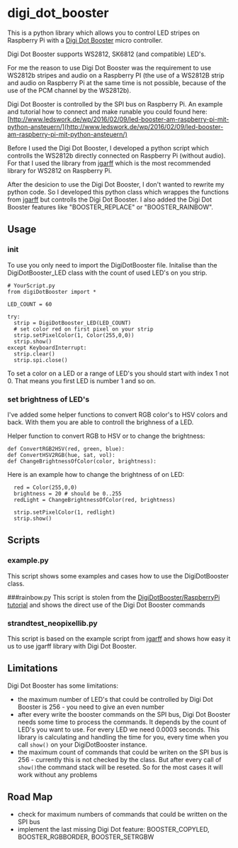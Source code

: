 # digi_dot_booster

This is a python library which allows you to control LED stripes on Raspberry Pi with a [Digi Dot Booster](http://www.led-genial.de/DIGI-DOT-Booster-WS2812-und-SK6812-ueber-SPI-Schnittstelle-ansteuern) micro controller. 

Digi Dot Booster supports WS2812, SK6812 (and compatible) LED's.

For me the reason to use Digi Dot Booster was the requirement to use WS2812b stripes and audio on a Raspberry PI (the use of a WS2812B strip and audio on Raspberry Pi at the same time is not possible, because of the use of the PCM channel by the WS2812b).

Digi Dot Booster is controlled by the SPI bus on Raspberry Pi. An example and tutorial how to connect and make runable you could found here: [http://www.ledswork.de/wp/2016/02/09/led-booster-am-raspberry-pi-mit-python-ansteuern/](http://www.ledswork.de/wp/2016/02/09/led-booster-am-raspberry-pi-mit-python-ansteuern/)

Before I used the Digi Dot Booster, I developed a python script which controlls the WS2812b directly connected on Raspberry Pi (without audio). For that I used the library from [jgarff](https://github.com/jgarff/rpi_ws281x) which is the most recommended library for WS2812 on Raspberry Pi.

After the desicion to use the Digi Dot Booster, I don't wanted to rewrite my python code. So I developed this python class which wrappes the functions from [jgarff](https://github.com/jgarff/rpi_ws281x) but controlls the Digi Dot Booster. I also added the Digi Dot Booster features like "BOOSTER_REPLACE" or "BOOSTER_RAINBOW".

## Usage

### init

To use you only need to import the DigiDotBooster file. Initalise than the DigiDotBooster_LED class with the count of used LED's on you strip.

````
# YourScript.py
from digiDotBooster import *

LED_COUNT = 60

try:
  strip = DigiDotBooster_LED(LED_COUNT)
  # set color red on first pixel on your strip 
  strip.setPixelColor(1, Color(255,0,0))
  strip.show()
except KeyboardInterrupt:
  strip.clear()
  strip.spi.close()  
````

To set a color on a LED or a range of LED's you should start with index 1 not 0. That means you first LED is number 1 and so on.


### set brightness of LED's

I've added some helper functions to convert RGB color's to HSV colors and back. With them you are able to controll the brighness of a LED.

Helper function to convert RGB to HSV or to change the brightness:

````
def ConvertRGB2HSV(red, green, blue):
def ConvertHSV2RGB(hue, sat, vol):
def ChangeBrightnessOfColor(color, brightness):
````


Here is an example how to change the brightness of on LED:

````
  red = Color(255,0,0)
  brightness = 20 # should be 0..255
  redLight = ChangeBrightnessOfColor(red, brightness)
  
  strip.setPixelColor(1, redlight)
  strip.show()
````


## Scripts

### example.py
This script shows some examples and cases how to use the DigiDotBooster class.

###rainbow.py
This script is stolen from the [DigiDotBooster/RaspberryPi tutorial](http://www.ledswork.de/wp/2016/02/09/led-booster-am-raspberry-pi-mit-python-ansteuern/) and shows the direct use of the Digi Dot Booster commands

### strandtest_neopixellib.py
This script is based on the example script from [jgarff](https://github.com/jgarff/rpi_ws281x/blob/master/python/examples/strandtest.py) and shows how easy it us to use jgarff library with Digi Dot Booster.



## Limitations
 Digi Dot Booster has some limitations:
 
  * the maximum number of LED's that could be controlled by Digi Dot Booster  is 256 - you need to give an even number
  * after every write the booster commands on the SPI bus, Digi Dot Booster needs some time to process the commands. It depends by the count of LED's you want to use. For every LED we need 0.0003 seconds. This library is calculating and handling the time for you, every time when you call `show()` on your DigiDotBooster instance.
  * the maximum count of commands that could be writen on the SPI bus is 256 - currently this is not checked by the class. But after every call of `show()`the command stack will be reseted. So for the most cases it will work without any problems
  
## Road Map

* check for maximum numbers of commands that could be written on the SPI bus
* implement the last missing Digi Dot feature: BOOSTER_COPYLED, BOOSTER_RGBBORDER, BOOSTER_SETRGBW









 
